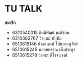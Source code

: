 # TU TALK

**สมาชิก**

- 6310540015 กิตติพัฒน์ มะลิซ้อน
- 6310682767 วิชยุตม์ ทับทิม
- 6510615146 นัชชานนท์ โปษยาอนุวัตร์
- 6510615245 พลอยพรรณ เต็งประยูร
- 6510615278 วงศธร ดีโรจนวงศ์
